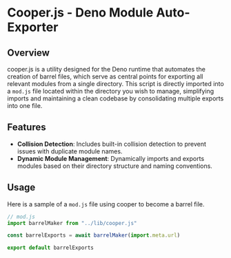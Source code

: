 # Cooper.js - Deno Module Auto-Exporter

## Overview

cooper.js is a utility designed for the Deno runtime that automates the creation of barrel files, which serve as central points for exporting all relevant modules from a single directory. This script is directly imported into a `mod.js` file located within the directory you wish to manage, simplifying imports and maintaining a clean codebase by consolidating multiple exports into one file.

## Features

- **Collision Detection**: Includes built-in collision detection to prevent issues with duplicate module names.
- **Dynamic Module Management**: Dynamically imports and exports modules based on their directory structure and naming conventions.

## Usage

Here is a sample of a `mod.js` file using cooper to become a barrel file.
```javascript
// mod.js
import barrelMaker from "../lib/cooper.js"

const barrelExports = await barrelMaker(import.meta.url)

export default barrelExports
```
